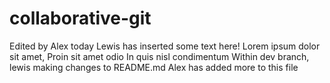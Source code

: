 # collaborative-git
Edited by Alex today
Lewis has inserted some text here!
Lorem ipsum dolor sit amet, 
Proin sit amet odio 
In quis nisl condimentum
Within dev branch, lewis making changes to README.md
Alex has added more to this file
